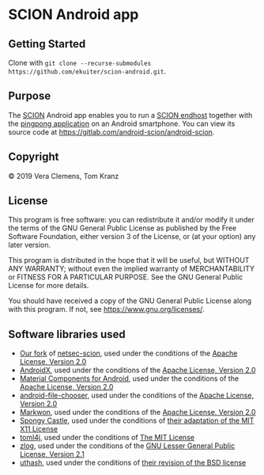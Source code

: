 # SCION Android app

## Getting Started

Clone with `git clone --recurse-submodules https://github.com/ekuiter/scion-android.git`.

## Purpose
The [SCION](https://www.scion-architecture.net/) Android app enables you to run a [SCION endhost](https://netsec-ethz.github.io/scion-tutorials/general_scion_configuration/setup_endhost/) together with the [pingpong application](https://netsec-ethz.github.io/scion-tutorials/general_scion_configuration/verifying_scion_installation/#run-pingpong-client) on an Android smartphone.
You can view its source code at <https://gitlab.com/android-scion/android-scion>.

## Copyright
© 2019 Vera Clemens, Tom Kranz

## License
This program is free software: you can redistribute it and/or modify it under the terms of the GNU General Public License as published by the Free Software Foundation, either version 3 of the License, or (at your option) any later version.

This program is distributed in the hope that it will be useful, but WITHOUT ANY WARRANTY; without even the implied warranty of MERCHANTABILITY or FITNESS FOR A PARTICULAR PURPOSE.
See the GNU General Public License for more details.

You should have received a copy of the GNU General Public License along with this program.  If not, see <https://www.gnu.org/licenses/>.

## Software libraries used
- [Our fork](https://gitlab.com/android-scion/gobind-scion) of [netsec-scion](https://github.com/netsec-ethz/netsec-scion), used under the conditions of the [Apache License, Version 2.0](https://gitlab.com/android-scion/gobind-scion/blob/scionlab/LICENSE)
- [AndroidX](https://developer.android.com/jetpack/androidx), used under the conditions of the [Apache License, Version 2.0](https://android.googlesource.com/platform/frameworks/support/+/androidx-master-dev/LICENSE.txt)
- [Material Components for Android](https://material.io/develop/android/), used under the conditions of the [Apache License, Version 2.0](https://github.com/material-components/material-components-android/blob/master/LICENSE)
- [android-file-chooser](https://github.com/hedzr/android-file-chooser), used under the conditions of the [Apache License, Version 2.0](https://github.com/hedzr/android-file-chooser/blob/master/LICENSE)
- [Markwon](https://noties.io/Markwon/), used under the conditions of the [Apache License, Version 2.0](https://github.com/noties/Markwon/blob/master/LICENSE)
- [Spongy Castle](https://rtyley.github.io/spongycastle/), used under the conditions of [their adaptation of the MIT X11 License](https://github.com/rtyley/spongycastle/blob/spongy-master/LICENSE.html)
- [toml4j](https://github.com/mwanji/toml4j), used under the conditions of [The MIT License](https://github.com/mwanji/toml4j/blob/master/LICENSE)
- [zlog](https://hardysimpson.github.io/zlog/), used under the conditions of the [GNU Lesser General Public License, Version 2.1](https://github.com/HardySimpson/zlog/blob/master/COPYING)
- [uthash](https://troydhanson.github.io/uthash/), used under the conditions of [their revision of the BSD license](https://github.com/troydhanson/uthash/blob/master/LICENSE)
